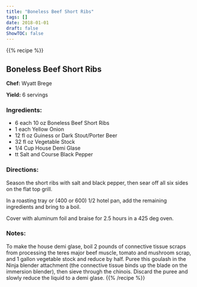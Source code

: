 ```yaml
---
title: "Boneless Beef Short Ribs"
tags: []
date: 2018-01-01
draft: false
ShowTOC: false
---
```


{{% recipe %}}

## Boneless Beef Short Ribs

**Chef:** Wyatt Brege

**Yield:** 6 servings


### Ingredients:

-   6 each 10 oz Boneless Beef Short Ribs
-   1 each Yellow Onion
-   12 fl oz Guiness or Dark Stout/Porter Beer
-   32 fl oz Vegetable Stock
-   1/4 Cup House Demi Glase
-   tt Salt and Course Black Pepper

### Directions: 

Season the short ribs with salt and black pepper, then sear off all six
sides on the flat top grill.

In a roasting tray or (400 or 600) 1/2 hotel pan, add the remaining
ingredients and bring to a boil.

Cover with aluminum foil and braise for 2.5 hours in a 425 deg oven.

### Notes: 

To make the house demi glase, boil 2 pounds of connective tissue scraps
from processing the teres major beef muscle, tomato and mushroom scrap,
and 1 gallon vegetable stock and reduce by half. Puree this goulash in
the Ninja blender attachment (the connective tissue binds up the blade
on the immersion blender), then sieve through the chinois. Discard the
puree and slowly reduce the liquid to a demi glase.
{{% /recipe %}}
